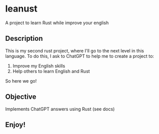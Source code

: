 # leanust
A project to learn Rust while improve your english 

## Description
This is my second rust project, where I'll go to the next level in this language. To do this, I ask to ChatGPT to help me to create a project to:

1. Improve my English skills
2. Help others to learn English and Rust

So here we go!

## Objective
Implements ChatGPT answers using Rust (see docs)

## Enjoy!